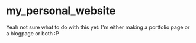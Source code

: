 # my_personal_website
Yeah not sure what to do with this yet: I'm either making a portfolio page or a blogpage or both :P
